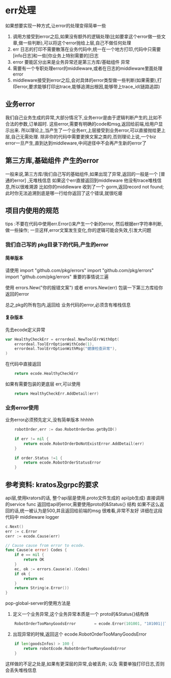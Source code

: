 
# err处理
如果想要实现一种方式,让error的处理变得简单一些
1. 调用方接受到error之后,如果没有额外的逻辑处理(比如要拿这个error做一些文章,做一些判断),可以将这个error抛给上层,自己不做任何处理
2. err 日志的打印不需要散落在业务代码中,统一在一个地方打印,代码中只需要[info日志]和一些[你业务上特别需要的]日志
3. error 要能区分出来是业务异常还是第三方库/基础组件 异常
4. 需要有一个专职处理error的middleware,或者在日志的middleware里面处理error
5. middleware接受到error之后,会对具体的error类型做一些判断(如果需要),打印error,要求能够打印出trace,能够追溯出根因,能够带上trace_id(链路追踪)



## 业务error
我们自己业务生成的异常,大部分情况下,业务error是由于逻辑判断产生的,比如不合法的参数,订单超时.
这些error,需要有明确的code和msg,返回给前端,给用户显示出来.
所以理论上,当产生了一个业务err,上层接受到业务error,可以直接抛给更上层,自己无需处理.
除非你的代码中需要更换文案之类的,否则理论上说,一个biz error一旦产生,直到达到middleware,中间途径中不会再产生新的error了

## 第三方库,基础组件 产生的error
一般来说,第三方库/我们自己写的基础组件,如果出现了异常,返回的一般是一个 [普通的error] ,无堆栈信息
如果这个err直接返回到middleware 他没有trace堆栈信息,所以很难溯源
比如你的middleware 收到了一个 gorm,返回record not found; 此时你无法追溯到底是哪一行给你返回了这个错误,就很吃瘪


## 项目内使用的规范
tips :不要在代码中使用err.Error()来产生一个新的error, 然后根据err字符串判断,做一些操作; 一旦这样,error文案发生变化,你的逻辑可能会失效,引发大问题

### 我们自己写的 pkg目录下的代码,产生的error

#### 简单版本
请使用
import 	"github.com/pkg/errors"
import 	"github.com/pkg/errors"
import 	"github.com/pkg/errors"
重要的事情说三遍

使用 errors.New("你的报错文案")
或者 errors.New(err)  包装一下第三方库给你返回的error

总之,pkg的所有包内,返回给 业务代码的error,必须含有堆栈信息


#### 复杂版本
先去ecode定义异常
``` go
var HealthyCheckErr = errordeal.NewToolErrWithOpt(
	errordeal.ToolErrOptionWithCode(1),
	errordeal.ToolErrOptionWithMsg("健康检查异常"),
)
```

在代码中直接返回 
```go
    return ecode.HealthyCheckErr 
```


如果有需要包装的更底层 err,可以使用
```go
    return HealthyCheckErr.AddDetail(err)
```


### 业务error使用
业务error必须预先定义,没有简单版本 hhhhh

```go
    robotOrder,err := dao.RobotOrderDao.getByID()
	
	if err != nil {
		return ecode.RobotOrderDoNotExistError.AddDetail(err)
    }
	
	if order.Status !=1 {
        return ecode.RobotOrderStatusError
    }

```




## 参考资料: kratos及grpc的要求
api层,使用krators的话, 整个api层是使用.proto文件生成的
api(pb生成) 直接调用的service func 返回给api的error,需要使用proto的&Status{} 结构
如果不这么返回的话,统一被认为是500,并且返回给前端的msg 很难看,非常不友好
详细在这段代码中  middleware logger
```go
c.Next()
err := c.Error
cerr := ecode.Cause(err)
```

```go
// Cause cause from error to ecode.
func Cause(e error) Codes {
	if e == nil {
		return OK
	}
	ec, ok := errors.Cause(e).(Codes)
	if ok {
		return ec
	}
	return String(e.Error())
}
```

pop-global-server的使用方法是
1. 定义一个业务异常,这个业务异常本质是一个 proto的&Status{}结构体
```go
	RobotOrderTooManyGoodsError        = ecode.Error(101001, "101001||The quantity of goods can not exceed 100")
```

2. 出现异常的时候,返回这个 ecode.RobotOrderTooManyGoodsError
```go
    if len(goodsInfos) > 100 {
        return robotEcode.RobotOrderTooManyGoodsError
    }
```

这样做的不足之处是,如果有更深层的异常,会被丢弃; 以及 需要单独打印日志,否则会丢失堆栈信息
